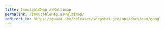```yaml
---
title: ImmutableMap.asMultimap
permalink: /ImmutableMap.asMultimap/
redirect_to: https://guava.dev/releases/snapshot-jre/api/docs/com/google/common/collect/ImmutableMap.html#asMultimap--
---
```

